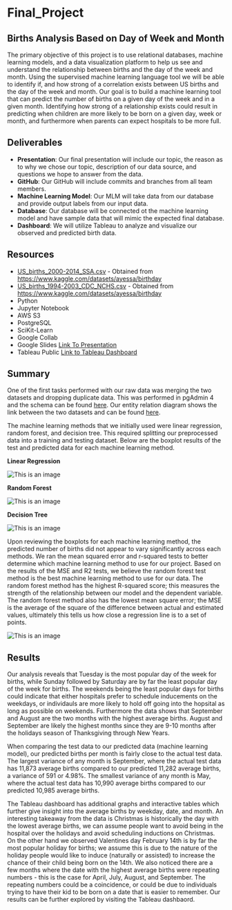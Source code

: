 # Final_Project

## Births Analysis Based on Day of Week and Month
The primary objective of this project is to use relational databases, machine learning models, and a data visualization platform to help us see and understand the relationship between births and the day of the week and month.  Using the supervised machine learning language tool we will be able to identify if, and how strong of a correlation exists between US births and the day of the week and month.  Our goal is to build a machine learning tool that can predict the number of births on a given day of the week and in a given month.  Identifying how strong of a relationship exists could result in predicting when children are more likely to be born on a given day, week or month, and furthermore when parents can expect hospitals to be more full.

## Deliverables
- **Presentation**: Our final presentation will include our topic, the reason as to why we chose our topic, description of our data source, and questions we hope to answer from the data.
- **GitHub**: Our GitHub will include commits and branches from all team members.
- **Machine Learning Model**: Our MLM will take data from our database and provide output labels from our input data.
- **Database**: Our database will be connected ot the machine learning model and have sample data that will mimic the expected final database.
- **Dashboard**: We will utilize Tableau to analyze and visualize our observed and predicted birth data.

## Resources
- [US_births_2000-2014_SSA.csv](https://github.com/Yasminem2022/Final_Project/blob/main/Resources/US_births_2000-2014_SSA.csv) - Obtained from https://www.kaggle.com/datasets/ayessa/birthday
- [US_births_1994-2003_CDC_NCHS.csv](https://github.com/Yasminem2022/Final_Project/blob/main/Resources/US_births_1994-2003_CDC_NCHS.csv) - Obtained from https://www.kaggle.com/datasets/ayessa/birthday
- Python
- Jupyter Notebook
- AWS S3
- PostgreSQL
- SciKit-Learn
- Google Collab
- Google Slides [Link To Presentation](https://docs.google.com/presentation/d/1XEJwOefnhCDtBqo3TJdhocbbkaxkwLATrcOSYfvUenU/edit?usp=sharing)
- Tableau Public [Link to Tableau Dashboard](https://public.tableau.com/app/profile/ian.zukowski/viz/Birthday_Analysis/PredictionsbyMonth?publish=yes)

## Summary
One of the first tasks performed with our raw data was merging the two datasets and dropping duplicate data.  This was performed in pgAdmin 4 and the schema can be found [here](https://github.com/Yasminem2022/Final_Project/blob/main/schema.sql).  Our entity relation diagram shows the link between the two datasets and can be found [here](https://github.com/Yasminem2022/Final_Project/blob/main/ERD_2.png).

The machine learning methods that we initially used were linear regression, random forest, and decision tree.  This required splitting our preprocessed data into a training and testing dataset. Below are the boxplot results of the test and predicted data for each machine learning method.

**Linear Regression**

![This is an image](https://github.com/Yasminem2022/Final_Project/blob/main/Images/BoxPlot_LinearRegression.png)

**Random Forest**

![This is an image](https://github.com/Yasminem2022/Final_Project/blob/main/Images/BoxPlot_RandomForest.png)

**Decision Tree**

![This is an image](https://github.com/Yasminem2022/Final_Project/blob/main/Images/BoxPlot_DecisionTree.png)


Upon reviewing the boxplots for each machine learning method, the predicted number of births did not appear to vary significantly across each methods.  We ran the mean squared error and r-squared tests to better determine which machine learning method to use for our project.  Based on the results of the MSE and R2 tests, we believe the random forest test method is the best machine learning method to use for our data.  The random forest method has the highest R-squared score; this measures the strength of the relationship between our model and the dependent variable.  The random forest method also has the lowest mean square error; the MSE is the average of the square of the difference between actual and estimated values, ultimately this tells us how close a regression line is to a set of points.

![This is an image](https://github.com/Yasminem2022/Final_Project/blob/main/Images/MSE_R-Squared_Comparisons.png)


## Results

Our analysis reveals that Tuesday is the most popular day of the week for births, while Sunday followed by Saturday are by far the least popular day of the week for births.  The weekends being the least popular days for births could indicate that either hospitals prefer to schedule inducements on the weekdays, or individauls are more likely to hold off going into the hopsital as long as possible on weekends.  Furthermore the data shows that September and August are the two months with the highest average births.  August and September are likely the highest months since they are 9-10 months after the holidays season of Thanksgiving through New Years.

When comparing the test data to our predicted data (machine learning model), our predicted births per month is fairly close to the actual test data.  The largest variance of any month is September, where the actual test data has 11,873 average births compared to our predicted 11,282 average births, a variance of 591 or 4.98%. The smallest variance of any month is May, where the actual test data has 10,990 average births compared to our predicted 10,985 average births.

The Tableau dashboard has additional graphs and interactive tables which further give insight into the average births by weekday, date, and month.  An interesting takeaway from the data is Christmas is historically the day with the lowest average births, we can assume people want to avoid being in the hospital over the holidays and avoid scheduling inductions on Christmas.  On the other hand we observed Valentines day February 14th is by far the most popular holiday for births; we assume this is due to the nature of the holiday people would like to induce (naturally or assisted) to increase the chance of their child being born on the 14th. We also noticed there are a few months where the date with the highest average births were repeating numbers - this is the case for April, July, August, and September.  The repeating numbers could be a coincidence, or could be due to individuals trying to have their kid to be born on a date that is easier to remember. Our results can be further explored by visiting the Tableau dashbaord.
